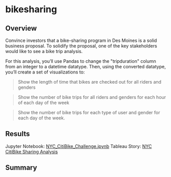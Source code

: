 # bikesharing

## Overview
Convince investors that a bike-sharing program in Des Moines is a solid business proposal. To solidify the proposal, one of the key stakeholders would like to see a bike trip analysis.

For this analysis, you’ll use Pandas to change the "tripduration" column from an integer to a datetime datatype. Then, using the converted datatype, you’ll create a set of visualizations to:

> Show the length of time that bikes are checked out for all riders and genders

> Show the number of bike trips for all riders and genders for each hour of each day of the week

> Show the number of bike trips for each type of user and gender for each day of the week.

## Results
Jupyter Notebook: [NYC_CitiBike_Challenge.ipynb](https://github.com/jonathan-martin-jhm/bikesharing/blob/main/NYC_CitiBike_Challenge.ipynb)
Tableau Story: [NYC CitiBike Sharing Analysis](https://public.tableau.com/app/profile/jonathan.martin3892/viz/bikesharingchallenge_16704474907580/BikeSharingStory?publish=yes)

## Summary
